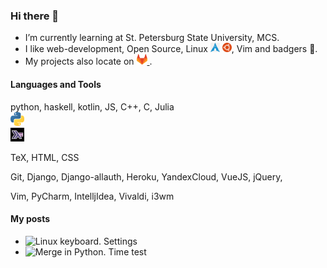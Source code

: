 ### Hi there 👋
* I’m currently learning at St. Petersburg State University, MCS.
* I like web-development, Open Source, Linux <img alt="GitLab" height="15px" src="https://raw.githubusercontent.com/tamarinvs19/tamarinvs19/master/imgs/arch.png"/> <img alt="GitLab" height="15px" src="https://raw.githubusercontent.com/tamarinvs19/tamarinvs19/master/imgs/ubuntu.svg"/>, Vim and badgers 🦡.
* My projects also locate on <a href="https://gitlab.com/tamarinvs19"> <img alt="GitLab" height="17px" src="https://raw.githubusercontent.com/tamarinvs19/tamarinvs19/master/imgs/gitlab_logo.jpg" /> </a>.

#### Languages and Tools
python, haskell, kotlin, JS, C++, C, Julia
<code> <img alt="Python" height=22px src="https://raw.githubusercontent.com/tamarinvs19/tamarinvs19/master/imgs/python.png"> 
 <img alt="Haskell" height=22px src="https://raw.githubusercontent.com/tamarinvs19/tamarinvs19/master/imgs/haskell.jpg"> </code>

TeX, HTML, CSS

Git, Django, Django-allauth, Heroku, YandexCloud, VueJS, jQuery, 

Vim, PyCharm, IntelljIdea, Vivaldi, i3wm

#### My posts
* ![Linux keyboard. Settings](https://habr.com/ru/post/486872/)
* ![Merge in Python. Time test](https://habr.com/ru/post/510970/)

